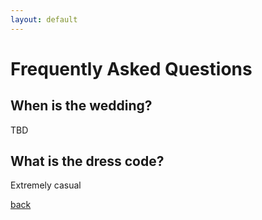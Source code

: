 ```yaml
---
layout: default
---
```


# Frequently Asked Questions

## When is the wedding?

TBD

## What is the dress code?

Extremely casual

[back](./)
